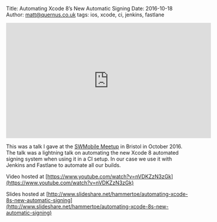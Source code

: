Title: Automating Xcode 8’s New Automatic Signing
Date: 2016-10-18
Author: matt@quernus.co.uk
tags: ios, xcode, ci, jenkins, fastlane

<iframe width="560" height="315" src="https://www.youtube.com/embed/nVDKZzN3zGk" frameborder="0" allowfullscreen></iframe>

This was a talk I gave at the [SWMobile Meetup](http://www.meetup.com/swmobile/events/233768799/) in Bristol in October 2016. The talk was a lightning talk on automating the new Xcode 8 automated signing system when using it in a CI setup.
In our case we use it with Jenkins and Fastlane to automate all our builds.

Video hosted at [https://www.youtube.com/watch?v=nVDKZzN3zGk](https://www.youtube.com/watch?v=nVDKZzN3zGk)

Slides hosted at [http://www.slideshare.net/hammertoe/automating-xcode-8s-new-automatic-signing](http://www.slideshare.net/hammertoe/automating-xcode-8s-new-automatic-signing)
